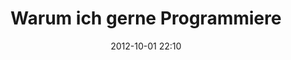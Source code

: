 ---
layout: redirect
title: Warum ich gerne Programmiere
date: 2012-10-01 22:10
redirect: http://code.makery.ch/blog/why-i-love-programming
---